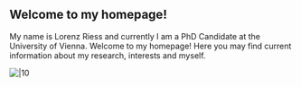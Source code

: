 ## Welcome to my homepage!

My name is Lorenz Riess and currently I am a PhD Candidate at the University of Vienna.
Welcome to my homepage!
Here you may find current information about my research, interests and myself.

![|10](https://github.com/lorenzriess/lorenzriess.github.io/blob/main/portrait.jpeg)


